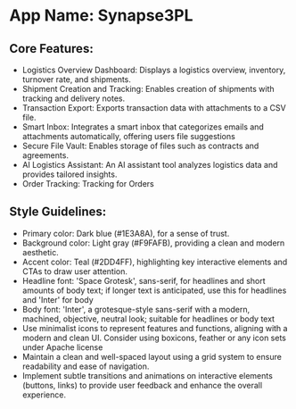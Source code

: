 # **App Name**: Synapse3PL

## Core Features:

- Logistics Overview Dashboard: Displays a logistics overview, inventory, turnover rate, and shipments.
- Shipment Creation and Tracking: Enables creation of shipments with tracking and delivery notes.
- Transaction Export: Exports transaction data with attachments to a CSV file.
- Smart Inbox: Integrates a smart inbox that categorizes emails and attachments automatically, offering users file suggestions
- Secure File Vault: Enables storage of files such as contracts and agreements.
- AI Logistics Assistant: An AI assistant tool analyzes logistics data and provides tailored insights.
- Order Tracking: Tracking for Orders

## Style Guidelines:

- Primary color: Dark blue (#1E3A8A), for a sense of trust.
- Background color: Light gray (#F9FAFB), providing a clean and modern aesthetic.
- Accent color: Teal (#2DD4FF), highlighting key interactive elements and CTAs to draw user attention.
- Headline font: 'Space Grotesk', sans-serif, for headlines and short amounts of body text; if longer text is anticipated, use this for headlines and 'Inter' for body
- Body font: 'Inter', a grotesque-style sans-serif with a modern, machined, objective, neutral look; suitable for headlines or body text
- Use minimalist icons to represent features and functions, aligning with a modern and clean UI. Consider using boxicons, feather or any icon sets under Apache license
- Maintain a clean and well-spaced layout using a grid system to ensure readability and ease of navigation.
- Implement subtle transitions and animations on interactive elements (buttons, links) to provide user feedback and enhance the overall experience.